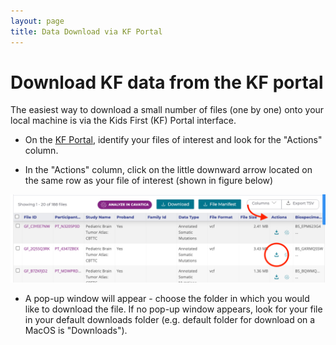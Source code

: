```yaml
---
layout: page
title: Data Download via KF Portal
---
```


Download KF data from the KF portal
================================================

The easiest way to download a small number of files (one by one) onto your local machine is via the Kids First (KF) Portal interface.

* On the [KF Portal](https://portal.kidsfirstdrc.org/dashboard), identify your files of interest and look for the "Actions" column.

* In the "Actions" column, click on the little downward arrow located on the same row as your file of interest (shown in figure below)

![](../../../images/Data_Download_File_download_one_by_one.png "Download button in Actions column")

* A pop-up window will appear - choose the folder in which you would like to download the file. If no pop-up window appears, look for your file in your default downloads folder (e.g. default folder for download on a MacOS is "Downloads").
